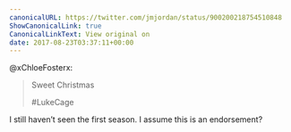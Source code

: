 ```yaml
---
canonicalURL: https://twitter.com/jmjordan/status/900200218754510848
ShowCanonicalLink: true
CanonicalLinkText: View original on
date: 2017-08-23T03:37:11+00:00
---
```

@xChloeFosterx:

> Sweet Christmas 
> 
> #LukeCage

I still haven’t seen the first season. I assume this is an endorsement?